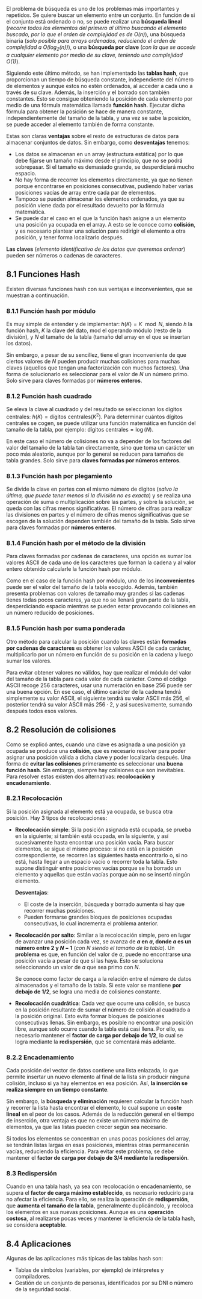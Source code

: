 El problema de búsqueda es uno de los problemas más importantes y repetidos. Se quiere buscar un elemento entre un conjunto. En función de si el conjunto está ordenado o no, se puede realizar una **búsqueda lineal** (*recorre todos los elementos del primero al último buscando el elemento buscado, por lo que el orden de complejidad es de $O(n)$*), una búsqueda binaria (*solo posible para arrays ordenados, reduciendo el orden de complejidad a $O(\log_2(n))$*), o una **búsqueda por clave** (*con la que se accede a cualquier elemento por medio de su clave, teniendo una complejidad $O(1)$*).

Siguiendo este último método, se han implementado las **tablas hash**, que proporcionan un tiempo de búsqueda constante, independiente del número de elementos y aunque estos no estén ordenados, al acceder a cada uno a través de su clave. Además, la inserción y el borrado son también constantes. Esto se consigue obteniendo la posición de cada elemento por medio de una fórmula matemática llamada **función hash**. Ejecutar dicha fórmula para obtener la posición se hace de manera constante, independientemente del tamaño de la tabla, y una vez se sabe la posición, se puede acceder al elemento también de forma constante.

Estas son claras **ventajas** sobre el resto de estructuras de datos para almacenar conjuntos de datos. Sin embargo, como **desventajas** tenemos:

- Los datos se almacenan en un array (estructura estática) por lo que debe fijarse un tamaño máximo desde el principio, que no se podrá sobrepasar. Si el tamaño es demasiado grande, se desperdiciará mucho espacio.
- No hay forma de recorrer los elementos directamente, ya que no tienen porque encontrarse en posiciones consecutivas, pudiendo haber varias posiciones vacías de array entre cada par de elementos.
- Tampoco se pueden almacenar los elementos ordenados, ya que su posición viene dada por el resultado devuelto por la fórmula matemática.
- Se puede dar el caso en el que la función hash asigne a un elemento una posición ya ocupada en el array. A esto se le conoce como **colisión**, y es necesario plantear una solución para redirigir el elemento a otra posición, y tener forma localizarlo después.

**Las claves** (*elemento identificativo de los datos que queremos ordenar*) pueden ser números o cadenas de caracteres.

## 8.1 Funciones Hash
Existen diversas funciones hash con sus ventajas e inconvenientes, que se muestran a continuación.

### 8.1.1 Función hash por módulo
Es muy simple de entender y de implementar: $h(K) = K \mod N$, siendo $h$ la función hash, $K$ la clave del dato, $\text{mod}$ el operando módulo (resto de la división), y $N$ el tamaño de la tabla (tamaño del array en el que se insertan los datos).

Sin embargo, a pesar de su sencillez, tiene el gran inconveniente de que ciertos valores de $N$ pueden producir muchas colisiones para muchas claves (aquellos que tengan una factorización con muchos factores). Una forma de solucionarlo es seleccionar para el valor de $N$ un número primo. Solo sirve para claves formadas por **números enteros**.

### 8.1.2 Función hash cuadrado
Se eleva la clave al cuadrado y del resultado se seleccionan los dígitos centrales: $h(K) = \text{dígitos centrales}(K^2)$. Para determinar cuántos dígitos centrales se cogen, se puede utilizar una función matemática en función del tamaño de la tabla, por ejemplo: $\text{dígitos centrales} = \log(N)$.

En este caso el número de colisiones no va a depender de los factores del valor del tamaño de la tabla tan directamente, sino que toma un carácter un poco más aleatorio, aunque por lo general se reducen para tamaños de tabla grandes. Solo sirve para **claves formadas por números enteros**.

### 8.1.3 Función hash por plegamiento
Se divide la clave en partes con el mismo número de dígitos (*salvo la última, que puede tener menos si la división no es exacta*) y se realiza una operación de suma o multiplicación sobre las partes, y sobre la solución, se queda con las cifras menos significativas. El número de cifras para realizar las divisiones en partes y el número de cifras menos significativas que se escogen de la solución dependen también del tamaño de la tabla. Solo sirve para claves formadas por **números enteros**.

### 8.1.4 Función hash por el método de la división
Para claves formadas por cadenas de caracteres, una opción es sumar los valores ASCII de cada uno de los caracteres que forman la cadena y al valor entero obtenido calcularle la función hash por módulo.

Como en el caso de la función hash por módulo, uno de los **inconvenientes** puede ser el valor del tamaño de la tabla escogido. Además, también presenta problemas con valores de tamaño muy grandes si las cadenas tienes todas pocos caracteres, ya que no se llenará gran parte de la tabla, desperdiciando espacio mientras se pueden estar provocando colisiones en un número reducido de posiciones.

### 8.1.5 Función hash por suma ponderada
Otro método para calcular la posición cuando las claves están **formadas por cadenas de caracteres** es obtener los valores ASCII de cada carácter, multiplicarlo por un número en función de su posición en la cadena y luego sumar los valores.

Para evitar obtener valores no válidos, hay que realizar el módulo del valor del tamaño de la tabla para cada valor de cada carácter. Como el código ASCII recoge 256 caracteres, usar una numeración en base 256 puede ser una buena opción. En ese caso, el último carácter de la cadena tendrá simplemente su valor ASCII, el siguiente tendrá su valor ASCII más $256$, el posterior tendrá su valor ASCII más $256 \cdot 2$, y así sucesivamente, sumando después todos esos valores.

## 8.2 Resolución de colisiones
Como se explicó antes, cuando una clave es asignada a una posición ya ocupada se produce una **colisión**, que es necesario resolver para poder asignar una posición válida a dicha clave y poder localizarla después. Una forma de **evitar las colisiones** primeramente es seleccionar una **buena función hash**. Sin embargo, siempre hay colisiones que son inevitables. Para resolver estas existen dos alternativas: **recolocación y encadenamiento**.

### 8.2.1 Recolocación
Si la posición asignada al elemento está ya ocupada, se busca otra posición. Hay 3 tipos de recolocaciones:

- **Recolocación simple**: Si la posición asignada está ocupada, se prueba en la siguiente; si también está ocupada, en la siguiente, y así sucesivamente hasta encontrar una posición vacía. Para buscar elementos, se sigue el mismo proceso: si no está en la posición correspondiente, se recorren las siguientes hasta encontrarlo o, si no está, hasta llegar a un espacio vacío o recorrer toda la tabla. Esto supone distinguir entre posiciones vacías porque se ha borrado un elemento y aquellas que están vacías porque aún no se insertó ningún elemento.

  **Desventajas**:
  - El coste de la inserción, búsqueda y borrado aumenta si hay que recorrer muchas posiciones.
  - Pueden formarse grandes bloques de posiciones ocupadas consecutivas, lo cual incrementa el problema anterior.

- **Recolocación por salto**: Similar a la recolocación simple, pero en lugar de avanzar una posición cada vez, se avanza de **$a$ en $a$, donde $a$ es un número entre 2 y $N-1$** (*con $N$ siendo el tamaño de la tabla*). Un **problema** es que, en función del valor de $a$, puede no encontrarse una posición vacía a pesar de que sí las haya. Esto se soluciona seleccionando un valor de $a$ que sea primo con $N$.

  Se conoce como factor de carga a la relación entre el número de datos almacenados y el tamaño de la tabla. Si este valor se mantiene **por debajo de 1/2**, se logra una media de colisiones constante.

- **Recolocación cuadrática**: Cada vez que ocurre una colisión, se busca en la posición resultante de sumar el número de colisión al cuadrado a la posición original. Esto evita formar bloques de posiciones consecutivas llenas. Sin embargo, es posible no encontrar una posición libre, aunque solo ocurre cuando la tabla está casi llena. Por ello, es necesario mantener el **factor de carga por debajo de 1/2**, lo cual se logra mediante la **redispersión**, que se comentará más adelante.

### 8.2.2 Encadenamiento
Cada posición del vector de datos contiene una lista enlazada, lo que permite insertar un nuevo elemento al final de la lista sin producir ninguna colisión, incluso si ya hay elementos en esa posición. Así, **la inserción se realiza siempre en un tiempo constante**.

Sin embargo, la **búsqueda y eliminación** requieren calcular la función hash y recorrer la lista hasta encontrar el elemento, lo cual supone un **coste lineal** en el peor de los casos. Además de la reducción general en el tiempo de inserción, otra ventaja es que no existe un número máximo de elementos, ya que las listas pueden crecer según sea necesario.

Si todos los elementos se concentran en unas pocas posiciones del array, se tendrán listas largas en esas posiciones, mientras otras permanecerán vacías, reduciendo la eficiencia. Para evitar este problema, se debe mantener el **factor de carga por debajo de 3/4 mediante la redispersión**.

### 8.3 Redispersión
Cuando en una tabla hash, ya sea con recolocación o encadenamiento, se supera el **factor de carga máximo establecido**, es necesario reducirlo para no afectar la eficiencia. Para ello, se realiza la operación de **redispersión**, que **aumenta el tamaño de la tabla**, generalmente duplicándolo, y recoloca los elementos en sus nuevas posiciones. Aunque es una **operación costosa**, al realizarse pocas veces y mantener la eficiencia de la tabla hash, se considera **aceptable**.


## 8.4 Aplicaciones
Algunas de las aplicaciones más típicas de las tablas hash son:

- Tablas de símbolos (variables, por ejemplo) de intérpretes y compiladores.
- Gestión de un conjunto de personas, identificados por su DNI o número de la seguridad social.
